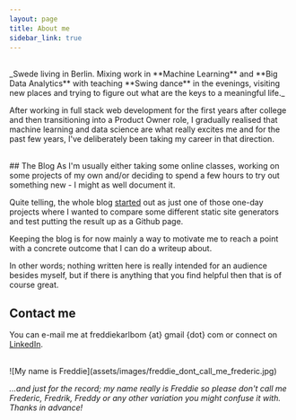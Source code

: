 ```yaml
---
layout: page
title: About me
sidebar_link: true
---
```

<br/>
_Swede living in Berlin. Mixing work in **Machine Learning** and **Big Data Analytics** with teaching **Swing dance** in the evenings, visiting new places and trying to figure out what are the keys to a meaningful life._

After working in full stack web development for the first years after college and then transitioning into a Product Owner role, I gradually realised that machine learning and data science are what really excites me and for the past few years, I've deliberately been taking my career in that direction.

<br/>
## The Blog
As I'm usually either taking some online classes, working on some projects of my own and/or deciding to spend a few hours to try out something new - I might as well document it.

Quite telling, the whole blog [started](/2018/01/16/hello-world.html) out as just one of those one-day projects where I wanted to compare some different static site generators and test putting the result up as a Github page.

Keeping the blog is for now mainly a way to motivate me to reach a point with a concrete outcome that I can do a writeup about.

In other words; nothing written here is really intended for an audience besides myself, but if there is anything that you find helpful then that is of course great.

## Contact me
You can e-mail me at freddiekarlbom {at} gmail {dot} com or connect on [LinkedIn](https://www.linkedin.com/in/freddiekarlbom).

<br/>
![My name is Freddie](assets/images/freddie_dont_call_me_frederic.jpg)

_...and just for the record; my name really is Freddie so please don't call me Frederic, Fredrik, Freddy or any other variation you might confuse it with. Thanks in advance!_
